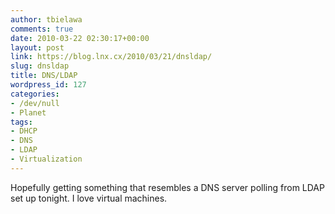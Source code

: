 ```yaml
---
author: tbielawa
comments: true
date: 2010-03-22 02:30:17+00:00
layout: post
link: https://blog.lnx.cx/2010/03/21/dnsldap/
slug: dnsldap
title: DNS/LDAP
wordpress_id: 127
categories:
- /dev/null
- Planet
tags:
- DHCP
- DNS
- LDAP
- Virtualization
---
```


Hopefully getting something that resembles a DNS server polling from LDAP set up tonight. I love virtual machines.

